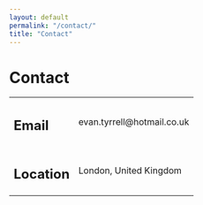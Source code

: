 ```yaml
---
layout: default
permalink: "/contact/"
title: "Contact"
---
```


<h1> Contact </h1>

<table>
  <tr>
    <td> <h2> Email </h2> </td>
    <td> evan.tyrrell@hotmail.co.uk </td>
  </tr>
  <tr>
    <td> <h2> Location </h2> </td>
    <td> London, United Kingdom </td>
  </tr>
</table>
